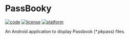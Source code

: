 # PassBooky

[![code](https://img.shields.io/badge/code-Kotlin-blue.svg)]()
[![license](https://img.shields.io/badge/license-MIT-lightgrey.svg)](https://github.com/marcelgross90/PassBooky/blob/master/LICENSE)
[![platform](https://img.shields.io/badge/platform-android-lightgrey.svg)]()

An Android application to display Passbook (*.pkpass) files.

